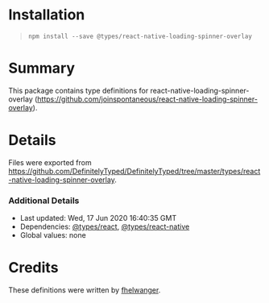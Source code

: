# Installation
> `npm install --save @types/react-native-loading-spinner-overlay`

# Summary
This package contains type definitions for react-native-loading-spinner-overlay (https://github.com/joinspontaneous/react-native-loading-spinner-overlay).

# Details
Files were exported from https://github.com/DefinitelyTyped/DefinitelyTyped/tree/master/types/react-native-loading-spinner-overlay.

### Additional Details
 * Last updated: Wed, 17 Jun 2020 16:40:35 GMT
 * Dependencies: [@types/react](https://npmjs.com/package/@types/react), [@types/react-native](https://npmjs.com/package/@types/react-native)
 * Global values: none

# Credits
These definitions were written by [fhelwanger](https://github.com/fhelwanger).
